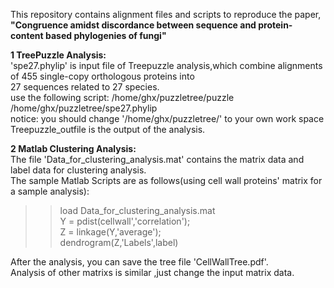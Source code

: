 This repository contains alignment files and scripts to reproduce the paper,<b> "Congruence amidst discordance between sequence and protein-content based phylogenies of fungi"</b>

<b>1 TreePuzzle Analysis:</b><br> 
'spe27.phylip' is input file of Treepuzzle analysis,which combine alignments of 455 single-copy orthologous proteins into <br> 
27 sequences related to 27 species.<br> 
use the following script:   /home/ghx/puzzletree/puzzle   /home/ghx/puzzletree/spe27.phylip<br> 
notice:  you should change '/home/ghx/puzzletree/'  to  your own work space<br> 
Treepuzzle_outfile  is the output of the analysis.<br> 

<b>2 Matlab Clustering Analysis:</b><br> 
The file 'Data_for_clustering_analysis.mat'  contains the matrix data and label data for clustering analysis.<br> 
The sample Matlab Scripts are as follows(using cell wall proteins' matrix  for a sample analysis):<br> 
>> load Data_for_clustering_analysis.mat<br> 
>> Y = pdist(cellwall','correlation');<br> 
>> Z = linkage(Y,'average');<br> 
>> dendrogram(Z,'Labels',label)<br> 

After the analysis, you can save the tree file 'CellWallTree.pdf'.<br> 
Analysis of other matrixs is similar ,just change the input matrix data.<br> 




